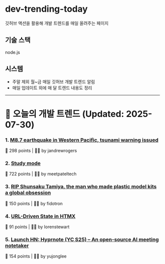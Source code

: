 # dev-trending-today
깃허브 액션을 활용해 개발 트렌드를 매일 올려주는 페이지

## 기술 스택
node.js
## 시스템
- 주말 제외 월~금 매일 깃허브 개발 트렌드 알림
- 매일 업데이트 외에 매 달 트렌드 내용도 정리
---

# 📰 오늘의 개발 트렌드 (Updated: 2025-07-30)

### 1. [M8.7 earthquake in Western Pacific, tsunami warning issued](https://earthquake.usgs.gov/earthquakes/eventpage/us6000qw60/executive)
💬 298 points | 🧑‍💻 by jandrewrogers

### 2. [Study mode](https://openai.com/index/chatgpt-study-mode/)
💬 722 points | 🧑‍💻 by meetpateltech

### 3. [RIP Shunsaku Tamiya, the man who made plastic model kits a global obsession](https://JapaneseNostalgicCar.com/rip-shunsaku-tamiya-plastic-model-kits/)
💬 150 points | 🧑‍💻 by fidotron

### 4. [URL-Driven State in HTMX](https://www.lorenstew.art/blog/bookmarkable-by-design-url-state-htmx/)
💬 91 points | 🧑‍💻 by lorenstewart

### 5. [Launch HN: Hyprnote (YC S25) – An open-source AI meeting notetaker](https://news.ycombinator.com/item?id=44725306)
💬 154 points | 🧑‍💻 by yujonglee

